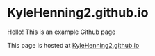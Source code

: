 # KyleHenning2.github.io
Hello! This is an example Github page

This page is hosted at [KyleHenning2.github.io](https://github.com/KyleHenning2)
